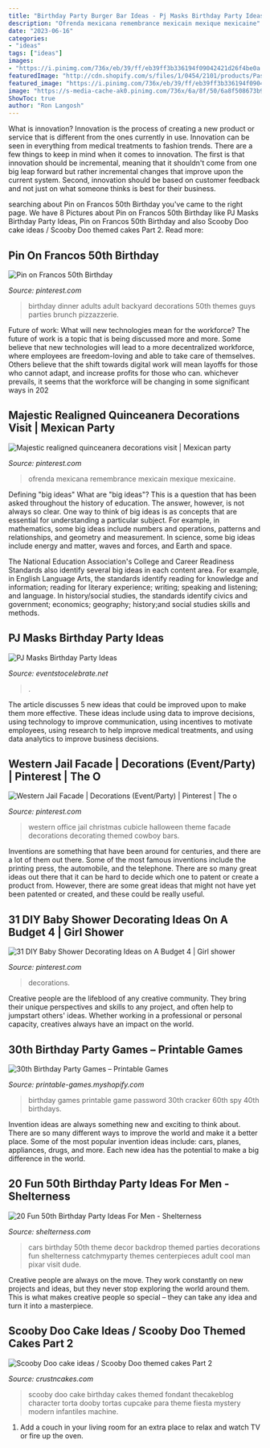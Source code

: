 ```yaml
---
title: "Birthday Party Burger Bar Ideas - Pj Masks Birthday Party Ideas"
description: "Ofrenda mexicana remembrance mexicain mexique mexicaine"
date: "2023-06-16"
categories:
- "ideas"
tags: ["ideas"]
images:
- "https://i.pinimg.com/736x/eb/39/ff/eb39ff3b336194f09042421d26f4be0a.jpg"
featuredImage: "http://cdn.shopify.com/s/files/1/0454/2101/products/Password-Cracker-Game_Page_1-M_grande.png?v=1399474316"
featured_image: "https://i.pinimg.com/736x/eb/39/ff/eb39ff3b336194f09042421d26f4be0a.jpg"
image: "https://s-media-cache-ak0.pinimg.com/736x/6a/8f/50/6a8f508673b99e1ac0b253f50fbcc2a6.jpg"
ShowToc: true
author: "Ron Langosh"
---
```



What is innovation?
Innovation is the process of creating a new product or service that is different from the ones currently in use. Innovation can be seen in everything from medical treatments to fashion trends.
There are a few things to keep in mind when it comes to innovation. The first is that innovation should be incremental, meaning that it shouldn't come from one big leap forward but rather incremental changes that improve upon the current system. Second, innovation should be based on customer feedback and not just on what someone thinks is best for their business.

	

		
searching about Pin on Francos 50th Birthday you've came to the right page. We have 8 Pictures about Pin on Francos 50th Birthday like PJ Masks Birthday Party Ideas, Pin on Francos 50th Birthday and also Scooby Doo cake ideas / Scooby Doo themed cakes Part 2. Read more:
		
    
## Pin On Francos 50th Birthday

<img loading=lazy src="https://i.pinimg.com/736x/eb/39/ff/eb39ff3b336194f09042421d26f4be0a.jpg" onerror="this.onerror=null;this.src='https://tse3.mm.bing.net/th?id=OIP.7nBet4doQjY7DjKjJZQXSgHaJP&amp;pid=15.1';" alt="Pin on Francos 50th Birthday">

_Source: pinterest.com_

>birthday dinner adults adult backyard decorations 50th themes guys parties brunch pizzazzerie. 

	

Future of work: What will new technologies mean for the workforce?
The future of work is a topic that is being discussed more and more. Some believe that new technologies will lead to a more decentralized workforce, where employees are freedom-loving and able to take care of themselves. Others believe that the shift towards digital work will mean layoffs for those who cannot adapt, and increase profits for those who can. whichever prevails, it seems that the workforce will be changing in some significant ways in 202
    
## Majestic Realigned Quinceanera Decorations Visit | Mexican Party

<img loading=lazy src="https://i.pinimg.com/736x/61/99/40/619940bf3083d3f5939910d6a1ceb00f.jpg" onerror="this.onerror=null;this.src='https://tse3.mm.bing.net/th?id=OIP.ubztWt8LeUQyVM3Q4RklCwHaGA&amp;pid=15.1';" alt="Majestic realigned quinceanera decorations visit | Mexican party">

_Source: pinterest.com_

>ofrenda mexicana remembrance mexicain mexique mexicaine. 

	

Defining "big ideas"
What are "big ideas"? This is a question that has been asked throughout the history of education. The answer, however, is not always so clear.
One way to think of big ideas is as concepts that are essential for understanding a particular subject. For example, in mathematics, some big ideas include numbers and operations, patterns and relationships, and geometry and measurement. In science, some big ideas include energy and matter, waves and forces, and Earth and space.

The National Education Association's College and Career Readiness Standards also identify several big ideas in each content area. For example, in English Language Arts, the standards identify reading for knowledge and information; reading for literary experience; writing; speaking and listening; and language. In history/social studies, the standards identify civics and government; economics; geography; history;and social studies skills and methods.

    
## PJ Masks Birthday Party Ideas

<img loading=lazy src="https://eventstocelebrate.net/wp-content/uploads/2021/07/Copy-of-Red-Blue-Yellow-Costume-Party-Invitation-768x1152.jpg" onerror="this.onerror=null;this.src='https://tse4.mm.bing.net/th?id=OIP.FQgQKzmUWPqUESvxBw2NHAHaLH&amp;pid=15.1';" alt="PJ Masks Birthday Party Ideas">

_Source: eventstocelebrate.net_

>. 

	

The article discusses 5 new ideas that could be improved upon to make them more effective. These ideas include using data to improve decisions, using technology to improve communication, using incentives to motivate employees, using research to help improve medical treatments, and using data analytics to improve business decisions.

    
## Western Jail Facade | Decorations (Event/Party) | Pinterest | The O

<img loading=lazy src="https://s-media-cache-ak0.pinimg.com/736x/6a/8f/50/6a8f508673b99e1ac0b253f50fbcc2a6.jpg" onerror="this.onerror=null;this.src='https://tse3.mm.bing.net/th?id=OIP.CSQM5blyQCHecOGGILXFAgHaLK&amp;pid=15.1';" alt="Western Jail Facade | Decorations (Event/Party) | Pinterest | The o">

_Source: pinterest.com_

>western office jail christmas cubicle halloween theme facade decorations decorating themed cowboy bars. 

	

Inventions are something that have been around for centuries, and there are a lot of them out there. Some of the most famous inventions include the printing press, the automobile, and the telephone. There are so many great ideas out there that it can be hard to decide which one to patent or create a product from. However, there are some great ideas that might not have yet been patented or created, and these could be really useful.

    
## 31 DIY Baby Shower Decorating Ideas On A Budget 4 | Girl Shower

<img loading=lazy src="https://i.pinimg.com/736x/bf/b1/c0/bfb1c000c67b8e4c2af224e077889710.jpg" onerror="this.onerror=null;this.src='https://tse4.mm.bing.net/th?id=OIP.MqRNuK64wmwqUmrM1maS9gHaNI&amp;pid=15.1';" alt="31 DIY Baby Shower Decorating Ideas on A Budget 4 | Girl shower">

_Source: pinterest.com_

>decorations. 

	

Creative people are the lifeblood of any creative community. They bring their unique perspectives and skills to any project, and often help to jumpstart others' ideas. Whether working in a professional or personal capacity, creatives always have an impact on the world.

    
## 30th Birthday Party Games – Printable Games

<img loading=lazy src="http://cdn.shopify.com/s/files/1/0454/2101/products/Password-Cracker-Game_Page_1-M_grande.png?v=1399474316" onerror="this.onerror=null;this.src='https://tse2.mm.bing.net/th?id=OIP.KFHcxj1ZQyyg-iVPrTMBwwAAAA&amp;pid=15.1';" alt="30th Birthday Party Games – Printable Games">

_Source: printable-games.myshopify.com_

>birthday games printable game password 30th cracker 60th spy 40th birthdays. 

	

Invention ideas are always something new and exciting to think about. There are so many different ways to improve the world and make it a better place. Some of the most popular invention ideas include: cars, planes, appliances, drugs, and more. Each new idea has the potential to make a big difference in the world.

    
## 20 Fun 50th Birthday Party Ideas For Men - Shelterness

<img loading=lazy src="http://i.shelterness.com/2017/02/02-car-themed-birthday-party-decor.jpg" onerror="this.onerror=null;this.src='https://tse2.mm.bing.net/th?id=OIP.YwYq3UxRFz3-kQMLYuzhWgHaE8&amp;pid=15.1';" alt="20 Fun 50th Birthday Party Ideas For Men - Shelterness">

_Source: shelterness.com_

>cars birthday 50th theme decor backdrop themed parties decorations fun shelterness catchmyparty themes centerpieces adult cool man pixar visit dude. 

	

Creative people are always on the move. They work constantly on new projects and ideas, but they never stop exploring the world around them. This is what makes creative people so special – they can take any idea and turn it into a masterpiece.

    
## Scooby Doo Cake Ideas / Scooby Doo Themed Cakes Part 2

<img loading=lazy src="http://www.crustncakes.com/blog/wp-content/uploads/2015/12/d2e9819f915423788c35fa921c93234e.jpg" onerror="this.onerror=null;this.src='https://tse2.mm.bing.net/th?id=OIP._m3MlR8OaNT4QDBghvXiKgHaJ5&amp;pid=15.1';" alt="Scooby Doo cake ideas / Scooby Doo themed cakes Part 2">

_Source: crustncakes.com_

>scooby doo cake birthday cakes themed fondant thecakeblog character torta dooby tortas cupcake para theme fiesta mystery modern infantiles machine. 

	

1. Add a couch in your living room for an extra place to relax and watch TV or fire up the oven.

